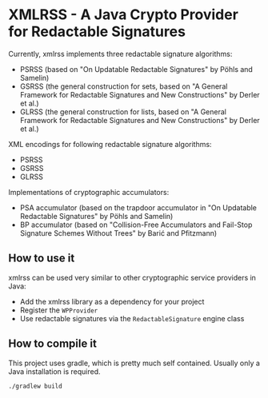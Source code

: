 # XMLRSS - A Java Crypto Provider for Redactable Signatures

Currently, xmlrss implements three redactable signature algorithms:

* PSRSS (based on "On Updatable Redactable Signatures" by Pöhls and Samelin)
* GSRSS (the general construction for sets, based on "A General Framework for Redactable Signatures and New
  Constructions" by Derler et al.)
* GLRSS (the general construction for lists, based on "A General Framework for Redactable Signatures and New
  Constructions" by Derler et al.)

XML encodings for following redactable signature algorithms:

* PSRSS
* GSRSS
* GLRSS

Implementations of cryptographic accumulators:

* PSA accumulator (based on the trapdoor accumulator in "On Updatable Redactable Signatures" by Pöhls and Samelin)
* BP accumulator (based on "Collision-Free Accumulators and Fail-Stop Signature Schemes Without Trees" by Barić and
  Pfitzmann)

## How to use it

xmlrss can be used very similar to other cryptographic service providers in Java:

* Add the xmlrss library as a dependency for your project
* Register the `WPProvider`
* Use redactable signatures via the `RedactableSignature` engine class

## How to compile it

This project uses gradle, which is pretty much self contained. Usually only a Java installation is required.
```
./gradlew build
```
